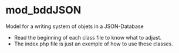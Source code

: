 # mod_bddJSON
Model for a writing system of objets in a JSON-Database

* Read the beginning of each class file to know what to adjust.
* The index.php file is just an exemple of how to use these classes.